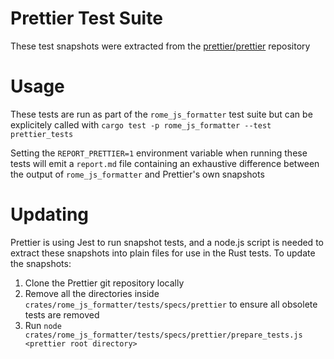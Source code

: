# Prettier Test Suite

These test snapshots were extracted from the
[prettier/prettier](https://github.com/prettier/prettier) repository

# Usage

These tests are run as part of the `rome_js_formatter` test suite but can be
explicitely called with `cargo test -p rome_js_formatter --test prettier_tests`

Setting the `REPORT_PRETTIER=1` environment variable when running these tests
will emit a `report.md` file containing an exhaustive difference between the
output of `rome_js_formatter` and Prettier's own snapshots

# Updating

Prettier is using Jest to run snapshot tests, and a node.js script is needed to
extract these snapshots into plain files for use in the Rust tests. To update
the snapshots:

1. Clone the Prettier git repository locally
2. Remove all the directories inside
   `crates/rome_js_formatter/tests/specs/prettier` to ensure all obsolete tests are
   removed
3. Run
   `node crates/rome_js_formatter/tests/specs/prettier/prepare_tests.js <prettier root directory>`
